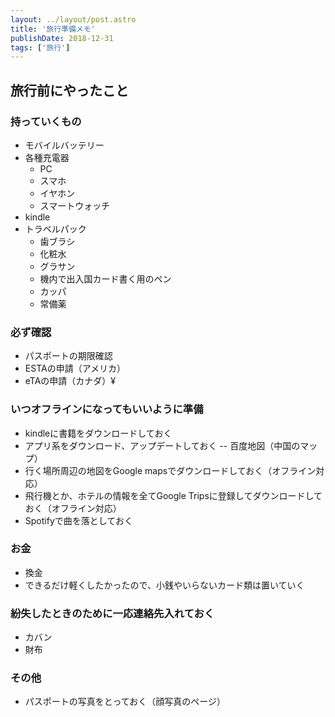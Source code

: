 ```yaml
---
layout: ../layout/post.astro
title: '旅行準備メモ'
publishDate: 2018-12-31
tags: ['旅行']
---
```


## 旅行前にやったこと

### 持っていくもの

- モバイルバッテリー
- 各種充電器
    - PC
    - スマホ
    - イヤホン
    - スマートウォッチ
- kindle
- トラベルパック
    - 歯ブラシ
    - 化粧水
    - グラサン
    - 機内で出入国カード書く用のペン
    - カッパ
    - 常備薬

### 必ず確認

- パスポートの期限確認
- ESTAの申請（アメリカ）
- eTAの申請（カナダ）¥

### いつオフラインになってもいいように準備

- kindleに書籍をダウンロードしておく
- アプリ系をダウンロード、アップデートしておく
-- 百度地図（中国のマップ）
- 行く場所周辺の地図をGoogle mapsでダウンロードしておく（オフライン対応）
- 飛行機とか、ホテルの情報を全てGoogle Tripsに登録してダウンロードしておく（オフライン対応）
- Spotifyで曲を落としておく

### お金

- 換金
- できるだけ軽くしたかったので、小銭やいらないカード類は置いていく

### 紛失したときのために一応連絡先入れておく

- カバン
- 財布

### その他

- パスポートの写真をとっておく（顔写真のページ）
